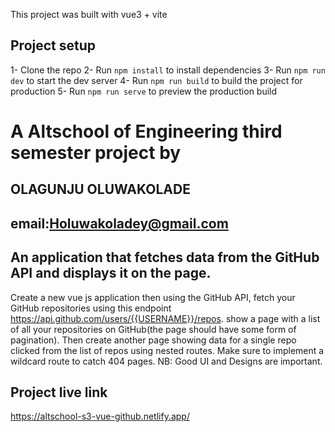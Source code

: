 This project was built with vue3 + vite

## Project setup
1- Clone the repo
2- Run `npm install` to install dependencies
3- Run `npm run dev` to start the dev server
4- Run `npm run build` to build the project for production
5- Run `npm run serve` to preview the production build


# A Altschool of Engineering third semester project by 
## OLAGUNJU OLUWAKOLADE
## email:Holuwakoladey@gmail.com


## An application that fetches data from the GitHub API and displays it on the page.

Create a new vue js application then using the GitHub API, fetch your GitHub repositories using this endpoint https://api.github.com/users/{{USERNAME}}/repos. show a page with a list of all your repositories on GitHub(the page should have some form of pagination). Then create another page showing data for a single repo clicked from the list of repos using nested routes. Make sure to implement a wildcard route to catch 404 pages. NB: Good UI and Designs are important. 


## Project live link
https://altschool-s3-vue-github.netlify.app/